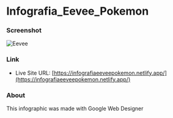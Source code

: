 # Infografia_Eevee_Pokemon

### Screenshot

![Eevee](https://github.com/J-Potes/Infografia_Eevee_Pokemon/assets/119544731/b507047a-939b-4b7d-ba32-e7fcdba52533)

### Link
- Live Site URL: [https://infografiaeeveepokemon.netlify.app/](https://infografiaeeveepokemon.netlify.app/)

### About
This infographic was made with Google Web Designer
